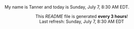 My name is Tanner and today is Sunday, July 7, 8:30 AM EDT.

<p align="center">This <i>README</i> file is generated <b>every 3 hours</b>!</br>Last refresh: Sunday, July 7, 8:30 AM EDT<br /></p>
